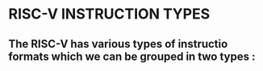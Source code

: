 # RISC-V INSTRUCTION TYPES
## The RISC-V has various types of instructio formats which we can be grouped in two types : 
### 
